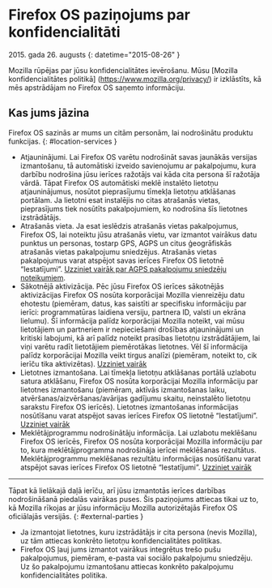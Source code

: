 ﻿# Firefox OS paziņojums par konfidencialitāti

2015\. gada 26\. augusts
{: datetime="2015-08-26" }

Mozilla rūpējas par jūsu konfidencialitātes ievērošanu. Mūsu [Mozilla konfidencialitātes politikā] (https://www.mozilla.org/privacy/) ir izklāstīts, kā mēs apstrādājam no Firefox OS saņemto informāciju.

## Kas jums jāzina

Firefox OS sazinās ar mums un citām personām, lai nodrošinātu produktu funkcijas.
{: #location-services }

* Atjauninājumi. Lai Firefox OS varētu nodrošināt savas jaunākās versijas izmantošanu, tā automātiski izveido savienojumu ar pakalpojumu, kura darbību nodrošina jūsu ierīces ražotājs vai kāda cita persona šī ražotāja vārdā. Tāpat Firefox OS automātiski meklē instalēto lietotņu atjauninājumus, nosūtot pieprasījumu tīmekļa lietotņu atklāšanas portālam. Ja lietotni esat instalējis no citas atrašanās vietas, pieprasījums tiek nosūtīts pakalpojumiem, ko nodrošina šīs lietotnes izstrādātājs.
* Atrašanās vieta. Ja esat ieslēdzis atrašanās vietas pakalpojumus, Firefox OS, lai noteiktu jūsu atrašanās vietu, var izmantot vairākus datu punktus un personas, tostarp GPS, AGPS un citus ģeogrāfiskās atrašanās vietas pakalpojumu sniedzējus. Atrašanās vietas pakalpojumus varat atspējot savas ierīces Firefox OS lietotnē “Iestatījumi”. [Uzziniet vairāk par AGPS pakalpojumu sniedzēju noteikumiem](https://wiki.mozilla.org/Firefox_OS/AGPS_service_provider_terms).
* Sākotnējā aktivizācija. Pēc jūsu Firefox OS ierīces sākotnējās aktivizācijas Firefox OS nosūta korporācijai Mozilla vienreizēju datu ehotestu (piemēram, datus, kas saistīti ar specifisku informāciju par ierīci: programmatūras laidiena versiju, partnera ID, valsti un ekrāna lielumu). Šī informācija palīdz korporācijai Mozilla noteikt, vai mūsu lietotājiem un partneriem ir nepieciešami drošības atjauninājumi un kritiski labojumi, kā arī palīdz noteikt prasības lietotņu izstrādātājiem, lai viņi varētu radīt lietotājiem piemērotākas lietotnes. Vēl šī informācija palīdz korporācijai Mozilla veikt tirgus analīzi (piemēram, noteikt to, cik ierīču tika aktivizētas). [Uzziniet vairāk](https://wiki.mozilla.org/Firefox_OS/Metrics/activationping)
* Lietotnes izmantošana. Lai tīmekļa lietotņu atklāšanas portālā uzlabotu satura atklāšanu, Firefox OS nosūta korporācijai Mozilla informāciju par lietotnes izmantošanu (piemēram, aktīvās izmantošanas laiku, atvēršanas/aizvēršanas/avārijas gadījumu skaitu, neinstalēto lietotņu sarakstu Firefox OS ierīcēs). Lietotnes izmantošanas informācijas nosūtīšanu varat atspējot savas ierīces Firefox OS lietotnē “Iestatījumi”. [Uzziniet vairāk](https://wiki.mozilla.org/FirefoxOS/Metrics/App_Usage)
* Meklētājprogrammu nodrošinātāju informācija. Lai uzlabotu meklēšanu Firefox OS ierīcēs, Firefox OS nosūta korporācijai Mozilla informāciju par to, kura meklētājprogramma nodrošināja ierīcei meklēšanas rezultātus. Meklētājprogrammu meklēšanas rezultātu informācijas nosūtīšanu varat atspējot savas ierīces Firefox OS lietotnē “Iestatījumi”. [Uzziniet vairāk](https://wiki.mozilla.org/FirefoxOS/Metrics/App_Usage)

---------------------------------------

Tāpat kā lielākajā daļā ierīču, arī jūsu izmantotās ierīces darbības nodrošināšanā piedalās vairākas puses. Šis paziņojums attiecas tikai uz to, kā Mozilla rīkojas ar jūsu informāciju Mozilla autorizētajās Firefox OS oficiālajās versijās.
{: #external-parties }

* Ja izmantojat lietotnes, kuru izstrādātājs ir cita persona (nevis Mozilla), uz tām attiecas konkrēto lietotņu konfidencialitātes politikas.
* Firefox OS ļauj jums izmantot vairākus integrētus trešo pušu pakalpojumus, piemēram, e-pasta vai sociālo pakalpojumu sniedzēju. Uz šo pakalpojumu izmantošanu attiecas konkrēto pakalpojumu konfidencialitātes politika.
